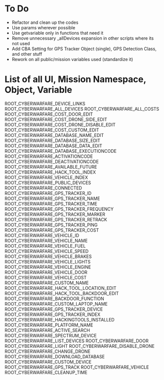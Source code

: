 # To Do
- Refactor and clean up the codes
- Use params wherever possible
- Use getvariable only in functions that need it
- Remove unnecessary _allDevices expansion in other scripts where its not used
- Add CBA Setting for GPS Tracker Object (single), GPS Detection Class, and other stuff
- Rework on all public/mission variables used (standardize it)



# List of all UI, Mission Namespace, Object, Variable
ROOT_CYBERWARFARE_DEVICE_LINKS
ROOT_CYBERWARFARE_ALL_DEVICES
ROOT_CYBERWARFARE_ALL_COSTS
ROOT_CYBERWARFARE_COST_DOOR_EDIT
ROOT_CYBERWARFARE_COST_DRONE_SIDE_EDIT
ROOT_CYBERWARFARE_COST_DRONE_DISABLE_EDIT
ROOT_CYBERWARFARE_COST_CUSTOM_EDIT
ROOT_CYBERWARFARE_DATABASE_NAME_EDIT
ROOT_CYBERWARFARE_DATABASE_SIZE_EDIT
ROOT_CYBERWARFARE_DATABASE_DATA_EDIT
ROOT_CYBERWARFARE_DATABASE_EXECUTIONCODE
ROOT_CYBERWARFARE_ACTIVATIONCODE
ROOT_CYBERWARFARE_DEACTIVATIONCODE
ROOT_CYBERWARFARE_AVAILABLE_FUTURE
ROOT_CYBERWARFARE_HACK_TOOL_INDEX
ROOT_CYBERWARFARE_VEHICLE_INDEX
ROOT_CYBERWARFARE_PUBLIC_DEVICES
ROOT_CYBERWARFARE_CONNECTED
ROOT_CYBERWARFARE_GPS_TRACKER_ID
ROOT_CYBERWARFARE_GPS_TRACKER_NAME
ROOT_CYBERWARFARE_GPS_TRACKER_TIME
ROOT_CYBERWARFARE_GPS_TRACKER_FREQUENCY
ROOT_CYBERWARFARE_GPS_TRACKER_MARKER
ROOT_CYBERWARFARE_GPS_TRACKER_RETRACK
ROOT_CYBERWARFARE_GPS_TRACKER_PING
ROOT_CYBERWARFARE_GPS_TRACKER_COST
ROOT_CYBERWARFARE_VEHICLE_ID
ROOT_CYBERWARFARE_VEHICLE_NAME
ROOT_CYBERWARFARE_VEHICLE_FUEL
ROOT_CYBERWARFARE_VEHICLE_SPEED
ROOT_CYBERWARFARE_VEHICLE_BRAKES
ROOT_CYBERWARFARE_VEHICLE_LIGHTS
ROOT_CYBERWARFARE_VEHICLE_ENGINE
ROOT_CYBERWARFARE_VEHICLE_DOOR
ROOT_CYBERWARFARE_VEHICLE_COST
ROOT_CYBERWARFARE_CUSTOM_NAME
ROOT_CYBERWARFARE_HACK_TOOL_LOCATION_EDIT
ROOT_CYBERWARFARE_HACK_TOOL_BACKDOOR_EDIT
ROOT_CYBERWARFARE_BACKDOOR_FUNCTION
ROOT_CYBERWARFARE_CUSTOM_LAPTOP_NAME
ROOT_CYBERWARFARE_GPS_TRACKER_DEVICE
ROOT_CYBERWARFARE_GPS_TRACKER_INDEX
ROOT_CYBERWARFARE_HACKINGTOOLS_INSTALLED
ROOT_CYBERWARFARE_PLATFORM_NAME
ROOT_CYBERWARFARE_ACTIVE_SEARCH
ROOT_CYBERWARFARE_SPECTRUM_DEVICE
ROOT_CYBERWARFARE_LIST_DEVICES
ROOT_CYBERWARFARE_DOOR
ROOT_CYBERWARFARE_LIGHT
ROOT_CYBERWARFARE_DISABLE_DRONE
ROOT_CYBERWARFARE_CHANGE_DRONE
ROOT_CYBERWARFARE_DOWNLOAD_DATABASE
ROOT_CYBERWARFARE_CUSTOM_DEVICE
ROOT_CYBERWARFARE_GPS_TRACK
ROOT_CYBERWARFARE_VEHICLE
ROOT_CYBERWARFARE_CLEANUP_TIME
